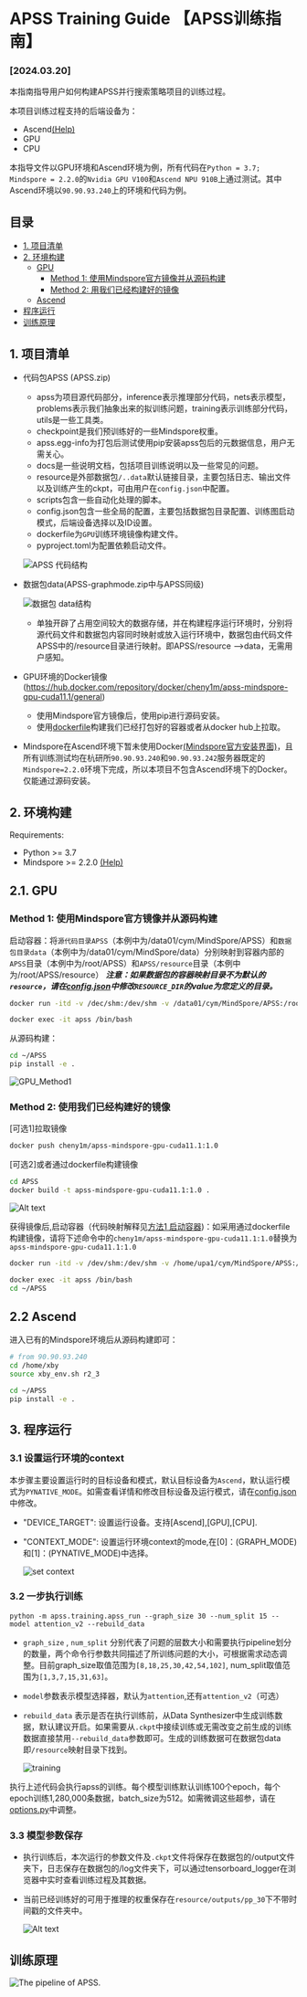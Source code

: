 # APSS Training Guide  【APSS训练指南】
### [2024.03.20] 
本指南指导用户如何构建APSS并行搜索策略项目的训练过程。

本项目训练过程支持的后端设备为：
  * Ascend[(Help)](https://www.hiascend.com/)
  * GPU
  * CPU

本指导文件以GPU环境和Ascend环境为例，所有代码在`Python = 3.7; Mindspore = 2.2.0`的`Nvidia GPU V100`和`Ascend NPU 910B`上通过测试。其中Ascend环境以`90.90.93.240`上的环境和代码为例。

## 目录
- [1. 项目清单](#1-项目清单)
- [2. 环境构建](#环境构建)
  - [GPU](#21-gpu)
    - [Method 1: 使用Mindspore官方镜像并从源码构建](#method-1-使用mindspore官方镜像并从源码构建)
    - [Method 2: 用我们已经构建好的镜像](#method-2-使用我们已经构建好的镜像)
  - [Ascend](#22-ascend)
- [程序运行](#程序运行)
- [训练原理](#训练原理)

## 1. 项目清单
  * 代码包APSS (APSS.zip)
    - apss为项目源代码部分，inference表示推理部分代码，nets表示模型，problems表示我们抽象出来的拟训练问题，training表示训练部分代码，utils是一些工具类。
    - checkpoint是我们预训练好的一些Mindspore权重。
    - apss.egg-info为打包后测试使用pip安装apss包后的元数据信息，用户无需关心。
    - docs是一些说明文档，包括项目训练说明以及一些常见的问题。
    - resource是外部数据包`/..data`默认链接目录，主要包括日志、输出文件以及训练产生的ckpt，可由用户在`config.json`中配置。
    -	scripts包含一些自动化处理的脚本。
    -	config.json包含一些全局的配置，主要包括数据包目录配置、训练图启动模式，后端设备选择以及ID设置。
    - dockerfile为`GPU`训练环境镜像构建文件。
    -	pyproject.toml为配置依赖启动文件。

    ![APSS 代码结构](images/APSS_code.png)

  * 数据包data(APSS-graphmode.zip中与APSS同级)

    ![数据包 data结构](images/data_code.png)

    - 单独开辟了占用空间较大的数据存储，并在构建程序运行环境时，分别将源代码文件和数据包内容同时映射或放入运行环境中，数据包由代码文件APSS中的/resource目录进行映射。即APSS/resource -->data，无需用户感知。

  * GPU环境的Docker镜像 (https://hub.docker.com/repository/docker/cheny1m/apss-mindspore-gpu-cuda11.1/general)
    - 使用Mindspore官方镜像后，使用pip进行源码安装。
    - 使用[dockerfile](/dockerfile)构建我们已经打包好的容器或者从docker hub上拉取。

  * Mindspore在Ascend环境下暂未使用Docker[(Mindspore官方安装界面)]((https://www.mindspore.cn/install))，且所有训练测试均在杭研所`90.90.93.240`和`90.90.93.242`服务器既定的`Mindspore=2.2.0`环境下完成，所以本项目不包含Ascend环境下的Docker。仅能通过源码安装。

## 2. 环境构建
Requirements:  
 - Python >= 3.7
 - Mindspore >= 2.2.0 [(Help)](https://www.mindspore.cn/install)

## 2.1. GPU
### Method 1: 使用Mindspore官方镜像并从源码构建
启动容器：将`源代码目录APSS`（本例中为/data01/cym/MindSpore/APSS）和`数据包目录data`（本例中为/data01/cym/MindSpore/data）分别映射到容器内部的`APSS`目录（本例中为/root/APSS）和`APSS/resource`目录（本例中为/root/APSS/resource）
***注意：如果数据包的容器映射目录不为默认的`resource`，请在[config.json](/config.json)中修改`RESOURCE_DIR`的value为您定义的目录。***
```bash
docker run -itd -v /dec/shm:/dev/shm -v /data01/cym/MindSpore/APSS:/root/APSS -v /data01/cym/MindSpore/data:/root/APSS/resource --name apss --runtime=nvidia swr.cn-south-1.myhuaweicloud.com/mindspore/mindspore-gpu-cuda11.1:2.2.0 /bin/bash

docker exec -it apss /bin/bash
```
从源码构建：
```bash
cd ~/APSS
pip install -e .
```

![GPU_Method1](images/GPU_Method1.png)

### Method 2: 使用我们已经构建好的镜像
[可选1]拉取镜像
```bash
docker push cheny1m/apss-mindspore-gpu-cuda11.1:1.0
```
[可选2]或者通过dockerfile构建镜像
```bash
cd APSS
docker build -t apss-mindspore-gpu-cuda11.1:1.0 .
```

  ![Alt text](images/builddocker.png)

获得镜像后,启动容器（代码映射解释见[方法1 启动容器](#method-1-使用mindspore官方镜像并从源码构建))：如采用通过dockerfile构建镜像，请将下述命令中的`cheny1m/apss-mindspore-gpu-cuda11.1:1.0`替换为`apss-mindspore-gpu-cuda11.1:1.0`
```bash
docker run -itd -v /dev/shm:/dev/shm -v /home/upa1/cym/MindSpore/APSS:/root/APSS -v /home/upa1/cym/MindSpore/data:/root/APSS/resource --name apss --runtime=nvidia cheny1m/apss-mindspore-gpu-cuda11.1:1.0 /bin/bash

docker exec -it apss /bin/bash
cd ~/APSS
```

## 2.2 Ascend 
进入已有的Mindspore环境后从源码构建即可：
```bash
# from 90.90.93.240
cd /home/xby
source xby_env.sh r2_3

cd ~/APSS
pip install -e .
```

## 3. 程序运行
### 3.1 设置运行环境的context
本步骤主要设置运行时的目标设备和模式，默认目标设备为`Ascend`，默认运行模式为`PYNATIVE_MODE`。如需查看详情和修改目标设备及运行模式，请在[config.json](/config.json)中修改。
* "DEVICE_TARGET": 设置运行设备。支持[Ascend],[GPU],[CPU].

* "CONTEXT_MODE": 设置运行环境context的mode,在[0]：(GRAPH_MODE)和[1]：(PYNATIVE_MODE)中选择。

  ![set context](images/context.png)


### 3.2 一步执行训练

```
python -m apss.training.apss_run --graph_size 30 --num_split 15 --model attention_v2 --rebuild_data
```
* `graph_size` , `num_split` 分别代表了问题的层数大小和需要执行pipeline划分的数量，两个命令行参数共同描述了所训练问题的大小，可根据需求动态调整。目前graph_size取值范围为`[8,18,25,30,42,54,102]`, num_split取值范围为`[1,3,7,15,31,63]`。
* `model`参数表示模型选择器，默认为`attention`,还有`attention_v2`（可选）
* `rebuild_data` 表示是否在执行训练前，从Data Synthesizer中生成训练数据，默认建议开启。如果需要从`.ckpt`中接续训练或无需改变之前生成的训练数据直接禁用`--rebuild_data`参数即可。生成的训练数据可在数据包data即`/resource`映射目录下找到。

  ![training](images/training.png)

执行上述代码会执行apss的训练。每个模型训练默认训练100个epoch，每个epoch训练1,280,000条数据，batch_size为512。如需微调这些超参，请在[options.py](../apss/training/options.py)中调整。

### 3.3 模型参数保存
* 执行训练后，本次运行的参数文件及`.ckpt`文件将保存在数据包的/output文件夹下，日志保存在数据包的/log文件夹下，可以通过tensorboard_logger在浏览器中实时查看训练过程及其数据。
* 当前已经训练好的可用于推理的权重保存在`resource/outputs/pp_30`下不带时间戳的文件夹中。

  ![Alt text](images/ckpt.png)

## 训练原理
![The pipeline of APSS.](images/apss_pipeline.png) 
